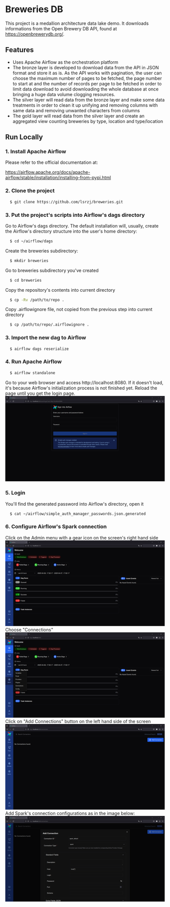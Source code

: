 Breweries DB
============
This project is a medallion architecture data lake demo.
It downloads informations from the Open Brewery DB API, found at
https://openbrewerydb.org/.



## Features  
- Uses Apache Airflow as the orchestration platform
- The bronze layer is developed to download data from the API in
JSON format and store it as is. As the API works with pagination,
the user can choose the maximum number of pages to be fetched,
the page number to start at and the number of records per page
to be fetched in order to limit data download to avoid downloading
the whole database at once bringing a huge data volume clogging
resources.
- The silver layer will read data from the bronze layer and make
some data treatments in order to clean it up unifying and removing
columns with same data and removing unwanted characters from columns
- The gold layer will read data from the silver layer and create
an aggregated view counting breweries by type, location and
type/location


## Run Locally  
### 1. Install Apache Airflow 
Please refer to the official documentation at:
<p><a href="https://airflow.apache.org/docs/apache-airflow/stable/installation/installing-from-pypi.html">https://airflow.apache.org/docs/apache-airflow/stable/installation/installing-from-pypi.html</a></p>

### 2. Clone the project  
~~~bash  
  $ git clone https://github.com/lsrzj/breweries.git
~~~
### 3. Put the project's scripts into Airflow's dags directory
Go to Airflow's dags directory. The default installation will,
usually, create the Airflow's directory structure into the user's
home directory:
~~~bash
  $ cd ~/airflow/dags
~~~
Create the breweries subdirectory:
~~~bash
  $ mkdir breweries
~~~
Go to breweries subdirectory you've created
~~~bash
  $ cd breweries
~~~
Copy the repository's contents into current directory
~~~bash
  $ cp -Rv /path/to/repo .
~~~
Copy .airflowignore file, not copied from the previous step into
current directory
~~~bash
  $ cp /path/to/repo/.airflowignore .
~~~
### 3. Import the new dag to Airflow
~~~bash
  $ airflow dags reserialize
~~~
### 4. Run Apache Airflow
~~~bash
  $ airflow standalone
~~~
Go to your web browser and access http://localhost:8080. If it
doesn't load, it's because Airflow's initialization process
is not finished yet. Reload the page until you get the login page.
![Login page image](https://github.com/lsrzj/breweries/blob/main/docs/login.png)

### 5. Login
You'll find the generated password into Airflow's directory, open it
~~~bash
  $ cat ~/airflow/simple_auth_manager_passwords.json.generated
~~~

### 6. Configure Airflow's Spark connection
Click on the Admin menu with a gear icon on the screen's right hand side
![Main page image](https://github.com/lsrzj/breweries/blob/main/docs/main.png)
Choose "Connections"
![Admin sub menu](https://github.com/lsrzj/breweries/blob/main/docs/admin_sub.png)
Click on "Add Connections" button on the left hand side of the screen
![Admin sub menu](https://github.com/lsrzj/breweries/blob/main/docs/admin_connections.png)
Add Spark's connection configurations as in the image below:
![Admin sub menu](https://github.com/lsrzj/breweries/blob/main/docs/admin_add_connection.png)


